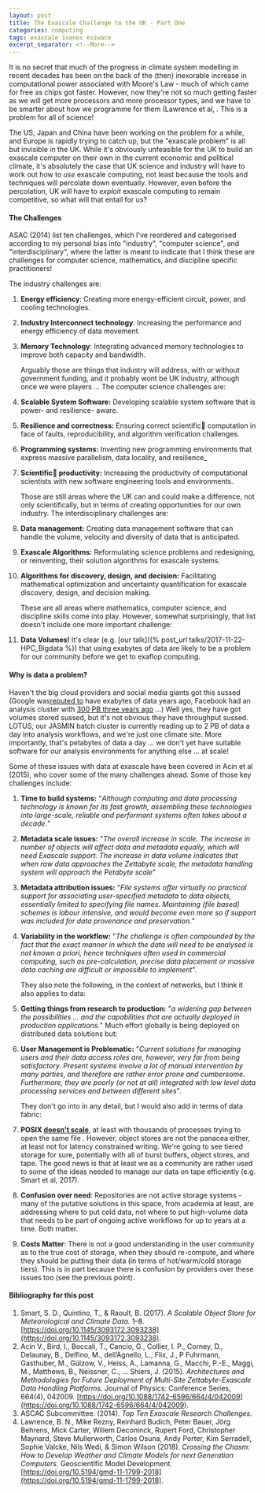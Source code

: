 ```yaml
---
layout: post
title: The Exascale Challenge to the UK - Part One
categories: computing
tags: exascale isenes esiwace
excerpt_separator: <!--More-->
---
```


It is no secret that much of the progress in climate system modelling in recent decades has been on the back of the (then) inexorable increase in computational power associated with Moore's Law - much of which came for free as chips got faster. However, now they're not so much getting faster as we will get more processors and more processor types, and we have to be smarter about how we programme for them (Lawrence et al, . This is a problem for all of science!

The US, Japan and China have been working on the problem for a while, and Europe is rapidly trying to catch up, but the "exascale problem" is all but invisible in the UK. While it's obviously unfeasible for the UK to build an exascale computer on their own in the current economic and political climate, it's absolutely the case that UK science and industry will have to work out how to *use* exascale computing, not least because the tools and techniques will percolate down eventually. However, even before the percolation, UK will have to _exploit_ exascale computing to remain competitive, so what will that entail for us?

<!--More-->

#### The Challenges

ASAC (2014) list ten challenges, which I've reordered and categorised according to my personal bias into "industry", "computer science", and "interdisciplinary", where the latter is meant to indicate that I think these are challenges for computer science, mathematics, and discipline specific practitioners!

The industry challenges are:

1. **Energy efficiency**: Creating more energy-efficient circuit, power, and cooling technologies.
1. **Industry Interconnect technology**: Increasing the performance and energy efficiency of data movement.
1. **Memory Technology**: Integrating advanced memory technologies to improve both capacity
and bandwidth.

   Arguably those are things that industry will address, with or without government funding, and it probably wont be UK industry, although once we were players ... The computer science challenges are:
1. **Scalable System Software:** Developing scalable system software that is power- and resilience- aware.
1. **Resilience and correctness:** Ensuring correct scientific computation in face of faults, reproducibility, and algorithm verification challenges.
1. **Programming systems:** Inventing new programming environments that express massive parallelism, data locality, and resilience_
2. **Scientific productivity:** Increasing the productivity of computational scientists with new software engineering tools and environments.

   Those are still areas where the UK can and could make a difference, not only scientifically, but in terms of creating opportunities for our own industry. The interdisciplinary challenges are:
1. **Data management:** Creating data management software that can handle the volume, velocity and diversity of data that is anticipated.
1. **Exascale Algorithms:** Reformulating science problems and redesigning, or reinventing, their solution algorithms for exascale systems.
1. **Algorithms for discovery, design, and decision:** Facilitating mathematical optimization and uncertainty quantification for exascale discovery, design, and decision making.

   These are all areas where mathematics, computer science, and discipline skills come into play. However, somewhat surprisingly, that list doesn't include one more important challenge:
1. **Data Volumes!** It's clear (e.g. [our talk]({% post_url talks/2017-11-22-HPC_Bigdata %}) that using exabytes of data are likely to be a problem for our community before we get to exaflop computing.

#### Why is data a problem?

Haven't the big cloud providers and social media giants got this sussed (Google was[reputed to](https://what-if.xkcd.com/63/) have exabytes of data years ago, Facebook had an analysis cluster with [300 PB three years ago](https://code.facebook.com/posts/229861827208629/scaling-the-facebook-data-warehouse-to-300-pb/) ...)  Well yes, they have got volumes stored sussed, but it's not obvious they have throughput sussed. LOTUS, our JASMIN batch cluster is currently reading up to 2 PB of data a day into analysis workflows, and we're just one climate site. More importantly, that's petabytes of data a day ... we don't yet have suitable software for our analysis environments for anything else ... at scale!

Some of these issues with data at exascale have been covered in
Acin et al (2015), who cover some of the many challenges ahead. Some of those key challenges include:

1. **Time to build systems:** "_Although computing and data processing technology is known for its fast growth, assembling these technologies into large-scale, reliable and performant systems often takes about a decade._"
1. **Metadata scale issues:** "_The overall increase in scale. The increase in number of objects will affect data and metadata equally, which will need Exascale support. The increase in data volume indicates that when raw data approaches the Zettabyte scale, the metadata handling system will approach the Petabyte scale_"
1. **Metadata attribution issues:** "_File systems offer virtually no practical support for associating user-specified metadata to data objects, essentially limited to specifying file names. Maintaining (file based) schemes is labour intensive, and would become even more so if support was included for data provenance and preservation._"
1. **Variability in the workflow:** "_The challenge is often compounded by the fact that the exact manner in which the data will need to be analysed is not known a priori, hence techniques often used in commercial computing, such as pre-calculation, precise data placement or massive data caching are difficult or impossible to implement_".

   They also note the following, in the context of networks, but I think it also applies to data:
1. **Getting things from research to production:** "_a widening gap between the possibilities ... and the capabilities that are actually deployed in production applications._"
 Much effort globally is being deployed on distributed data solutions but:
1. **User Management is Problematic:** "_Current solutions for managing users and their data access roles are, however, very far from being satisfactory. Present systems involve a lot of manual intervention by many parties, and therefore are rather error prone and cumbersome. Furthermore, they are poorly (or not at all) integrated with low level data processing services and between different sites_".

   They don't go into in any detail, but I would also add in terms of data fabric:
1. **POSIX [doesn't scale](https://www.nextplatform.com/2017/09/11/whats-bad-posix-io/)**, at least with thousands of processes trying to open the same file . However, object stores are not the panacea either, at least not for latency constrained writing. We're going to see tiered storage for sure, potentially with all of burst buffers, object stores, and tape. The good news is that at least we as a community are rather used to some of the ideas needed to manage our data on tape efficiently (e.g. Smart et al,  2017).
2. **Confusion over need**: Repositories are not active storage systems - many of the putative solutions in this space, from academia at least, are addressing where to put cold data, not where to put high-volume data that needs to be part of ongoing active workflows for up to years at a time. Both matter.
3. **Costs Matter**: There is not a good understanding in the user community as to the true cost of storage, when they should re-compute, and where they should be putting their data (in terms of hot/warm/cold storage tiers).  This is in part because there is confusion by providers over these issues too (see the previous point).

#### Bibliography for this post

1. Smart, S. D., Quintino, T., & Raoult, B. (2017). _A Scalable Object Store for Meteorological and Climate Data._ 1–8. [https://doi.org/10.1145/3093172.3093238](https://doi.org/10.1145/3093172.3093238).
1. Acı́n V., Bird, I., Boccali, T., Cancio, G., Collier, I. P., Corney, D., Delaunay, B., Delfino, M., dell’Agnello, L., Flix, J., P Fuhrmann, Gasthuber, M., Gülzow, V., Heiss, A., Lamanna, G., Macchi, P.-E., Maggi, M., Matthews, B., Neissner, C., … Shiers, J. (2015). _Architectures and Methodologies for Future Deployment of Multi-Site Zettabyte-Exascale Data Handling Platforms._ Journal of Physics: Conference Series, 664(4), 042009. [https://doi.org/10.1088/1742-6596/664/4/042009](https://doi.org/10.1088/1742-6596/664/4/042009).
1. ASCAC Subcommittee. (2014). _Top Ten Exascale Research Challenges._
1. Lawrence, B. N., Mike Rezny, Reinhard Budich, Peter Bauer, Jörg Behrens, Mick Carter, Willem Deconinck, Rupert Ford, Christopher Maynard, Steve Mullerworth, Carlos Osuna, Andy Porter, Kim Serradell, Sophie Valcke, Nils Wedi, & Simon Wilson (2018). _Crossing the Chasm: How to Develop Weather and Climate Models for next Generation Computers._ Geoscientific Model Development. [https://doi.org/10.5194/gmd-11-1799-2018](https://doi.org/10.5194/gmd-11-1799-2018).
